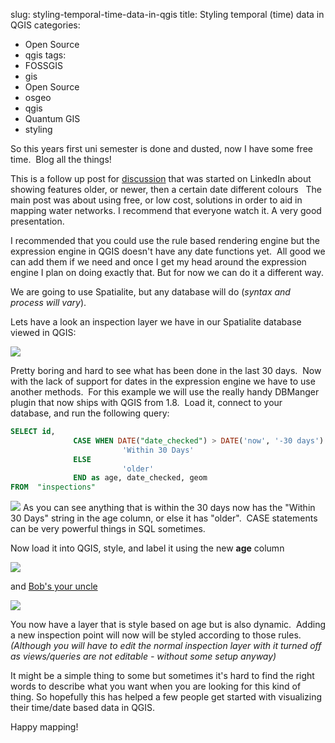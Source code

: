 slug: styling-temporal-time-data-in-qgis
title: Styling temporal (time) data in QGIS
categories:
- Open Source
- qgis
tags:
- FOSSGIS
- gis
- Open Source
- osgeo
- qgis
- Quantum GIS
- styling

So this years first uni semester is done and dusted, now I have some free time.  Blog all the things!

This is a follow up post for [discussion](http://www.linkedin.com/groupAnswers?viewQuestionAndAnswers=&discussionID=124557348&gid=2290177&commentID=84854003&trk=view_disc&ut=0yI5KvRgSoTRg1) that was started on LinkedIn about showing features older, or newer, then a certain date different colours   The main post was about using free, or low cost, solutions in order to aid in mapping water networks. I recommend that everyone watch it. A very good presentation.

I recommended that you could use the rule based rendering engine but the expression engine in QGIS doesn't have any date functions yet.  All good we can add them if we need and once I get my head around the expression engine I plan on doing exactly that. But for now we can do it a different way.

We are going to use Spatialite, but any database will do (_syntax and process will vary_).

Lets have a look an inspection layer we have in our Spatialite database viewed in QGIS:

![](http://woostuff.files.wordpress.com/2012/06/quantum-gis-1-8.png)

Pretty boring and hard to see what has been done in the last 30 days.  Now with the lack of support for dates in the expression engine we have to use another methods.  For this example we will use the really handy DBManger plugin that now ships with QGIS from 1.8.  Load it, connect to your database, and run the following query:

```sql
SELECT id,
              CASE WHEN DATE("date_checked") > DATE('now', '-30 days') THEN
                         'Within 30 Days'
              ELSE
                         'older'
              END as age, date_checked, geom
FROM  "inspections"
```



[![](http://woostuff.files.wordpress.com/2012/06/sql-window-inspections.png)](http://woostuff.files.wordpress.com/2012/06/sql-window-inspections.png)
As you can see anything that is within the 30 days now has the "Within 30 Days" string in the age column, or else it has "older".  CASE statements can be very powerful things in SQL sometimes.

Now load it into QGIS, style, and label it using the new **age** column


[![](http://woostuff.files.wordpress.com/2012/06/styled.png)](http://woostuff.files.wordpress.com/2012/06/styled.png)


and [Bob's your uncle](http://en.wikipedia.org/wiki/Bob's_your_uncle)


[![](http://woostuff.files.wordpress.com/2012/06/inspections-by-age.png)](http://woostuff.files.wordpress.com/2012/06/inspections-by-age.png)


You now have a layer that is style based on age but is also dynamic.  Adding a new inspection point will now will be styled according to those rules. _(Although you will have to edit the normal inspection layer with it turned off as views/queries are not editable - without some setup anyway)_

It might be a simple thing to some but sometimes it's hard to find the right words to describe what you want when you are looking for this kind of thing. So hopefully this has helped a few people get started with visualizing their time/date based data in QGIS.

Happy mapping!
